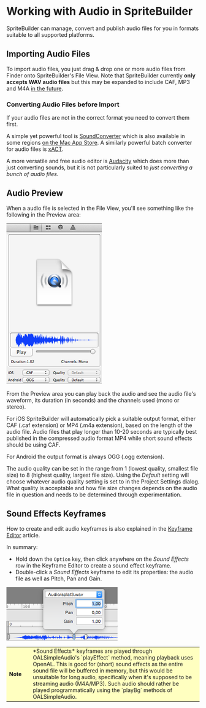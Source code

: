 # Working with Audio in SpriteBuilder

SpriteBuilder can manage, convert and publish audio files for you in formats suitable to all supported platforms.

## Importing Audio Files

To import audio files, you just drag & drop one or more audio files from Finder onto SpriteBuilder's File View. Note that SpriteBuilder currently **only accepts WAV audio files** but this may be expanded to include CAF, MP3 and M4A [in the future](https://github.com/spritebuilder/SpriteBuilder/issues/1349).

### Converting Audio Files before Import

If your audio files are not in the correct format you need to convert them first. 

A simple yet powerful tool is [SoundConverter](http://soundconverter.en.softonic.com/mac) which is also available in some regions [on the Mac App Store](https://itunes.apple.com/us/app/soundconverter/id413890028). A similarly powerful batch converter for audio files is [xACT](http://www.macupdate.com/app/mac/14246/xact).

A more versatile and free audio editor is [Audacity](http://audacity.sourceforge.net/) which does more than just converting sounds, but it is not particularly suited to *just converting a bunch of audio files*.

## Audio Preview

When a audio file is selected in the File View, you'll see something like the following in the Preview area:

![](spritebuilder-audio-preview.png)

From the Preview area you can play back the audio and see the audio file's waveform, its duration (in seconds) and the channels used (mono or stereo).

For iOS SpriteBuilder will automatically pick a suitable output format, either CAF (.caf extension) or MP4 (.m4a extension), based on the length of the audio file. Audio files that play longer than 10-20 seconds are typically best published in the compressed audio format MP4 while short sound effects should be using CAF.

For Android the output format is always OGG (.ogg extension).

The audio quality can be set in the range from 1 (lowest quality, smallest file size) to 8 (highest quality, largest file size). Using the *Default* setting will choose whatever audio quality setting is set to in the Project Settings dialog. What quality is acceptable and how file size changes depends on the audio file in question and needs to be determined through experimentation.

## Sound Effects Keyframes

How to create and edit audio keyframes is also explained in the [Keyframe Editor](./spritebuilder/keyframe-editor) article.

In summary:

- Hold down the `Option` key, then click anywhere on the *Sound Effects* row in the Keyframe Editor to create a sound effect keyframe.
- Double-click a *Sound Effects* keyframe to edit its properties: the audio file as well as Pitch, Pan and Gain.

![](edit-sound-effects-keyframe.png)

<table border="0"><tr><td width="48px" bgcolor="#ffffc0"><strong>Note</strong></td><td bgcolor="#ffffc0">
*Sound Effects* keyframes are played through OALSimpleAudio's `playEffect` method, meaning playback uses OpenAL. This is good for (short) sound effects as the entire sound file will be buffered in memory, but this would be unsuitable for long audio, specifically when it's supposed to be streaming audio (M4A/MP3). Such audio should rather be played programmatically using the `playBg` methods of OALSimpleAudio.
</td></tr></table>